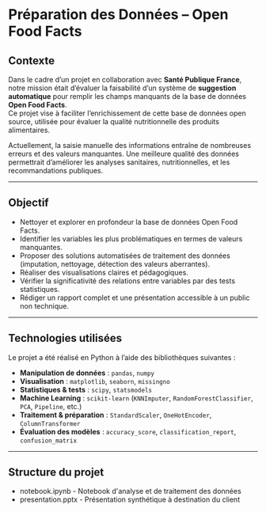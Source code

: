 #  Préparation des Données – Open Food Facts

##  Contexte

Dans le cadre d’un projet en collaboration avec **Santé Publique France**, notre mission était d’évaluer la faisabilité d’un système de **suggestion automatique** pour remplir les champs manquants de la base de données **Open Food Facts**.  
Ce projet vise à faciliter l’enrichissement de cette base de données open source, utilisée pour évaluer la qualité nutritionnelle des produits alimentaires.

Actuellement, la saisie manuelle des informations entraîne de nombreuses erreurs et des valeurs manquantes. Une meilleure qualité des données permettrait d’améliorer les analyses sanitaires, nutritionnelles, et les recommandations publiques.

---

##  Objectif

- Nettoyer et explorer en profondeur la base de données Open Food Facts.
- Identifier les variables les plus problématiques en termes de valeurs manquantes.
- Proposer des solutions automatisées de traitement des données (imputation, nettoyage, détection des valeurs aberrantes).
- Réaliser des visualisations claires et pédagogiques.
- Vérifier la significativité des relations entre variables par des tests statistiques.
- Rédiger un rapport complet et une présentation accessible à un public non technique.

---

##  Technologies utilisées

Le projet a été réalisé en Python à l’aide des bibliothèques suivantes :

- **Manipulation de données** : `pandas`, `numpy`
- **Visualisation** : `matplotlib`, `seaborn`, `missingno`
- **Statistiques & tests** : `scipy`, `statsmodels`
- **Machine Learning** : `scikit-learn` (`KNNImputer`, `RandomForestClassifier`, `PCA`, `Pipeline`, etc.)
- **Traitement & préparation** : `StandardScaler`, `OneHotEncoder`, `ColumnTransformer`
- **Évaluation des modèles** : `accuracy_score`, `classification_report`, `confusion_matrix`

---

##  Structure du projet

- notebook.ipynb - Notebook d'analyse et de traitement des données
- presentation.pptx - Présentation synthétique à destination du client

